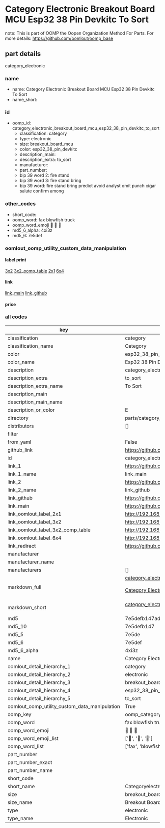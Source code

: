 # Category Electronic Breakout Board MCU Esp32 38 Pin Devkitc To Sort  

note: This is part of OOMP the Oopen Organization Method For Parts. For more details: https://github.com/oomlout/oomp_base

##  part details
  



category_electronic



### name
* name: Category Electronic Breakout Board MCU Esp32 38 Pin Devkitc To Sort
* name_short: 
### id
* oomp_id: category_electronic_breakout_board_mcu_esp32_38_pin_devkitc_to_sort
  * classification: category
  * type: electronic
  * size: breakout_board_mcu
  * color: esp32_38_pin_devkitc
  * description_main: 
  * description_extra: to_sort
  * manufacturer: 
  * part_number: 
  * bip 39 word 2: fire stand
  * bip 39 word 3: fire stand bring
  * bip 39 word: fire stand bring predict avoid analyst omit punch cigar salute confirm among

### other_codes
* short_code: 
* oomp_word: fax blowfish truck
* oomp_word_emoji :fax: :blowfish: :truck:
* md5_6_alpha: 4xi3z
* md5_6: 7e5def






### oomlout_oomp_utility_custom_data_manipulation
#### label print
[3x2](http://192.168.1.245:1112/?label=oomp%204xi3z)
[3x2_oomp_table](http://192.168.1.108:1112/?label=oomp%204xi3z)
[2x1](http://192.168.1.242:1112/?label=oomp%204xi3z)
[6x4](http://192.168.1.55:1112/?label=oomp%204xi3z)    

#### link

[link_main](https://github.com/oomlout/oomlout_oomp_version_1_messy/tree/main/parts/category_electronic_breakout_board_mcu_esp32_38_pin_devkitc_to_sort) [link_github](https://github.com/oomlout/oomlout_oomp_version_1_messy/tree/main/parts/category_electronic_breakout_board_mcu_esp32_38_pin_devkitc_to_sort)                             

#### price







### all codes 
| key | value |  
| --- | --- |  
| classification | category |  
| classification_name | Category |  
| color | esp32_38_pin_devkitc |  
| color_name | Esp32 38 Pin Devkitc |  
| description | category_electronic |  
| description_extra | to_sort |  
| description_extra_name | To Sort |  
| description_main |  |  
| description_main_name |  |  
| description_or_color | E  |  
| directory | parts/category_electronic_breakout_board_mcu_esp32_38_pin_devkitc_to_sort |  
| distributors | [] |  
| filter |  |  
| from_yaml | False |  
| github_link | https://github.com/oomlout/oomlout_oomp_part_src/tree/main/parts/category_electronic_breakout_board_mcu_esp32_38_pin_devkitc_to_sort |  
| id | category_electronic_breakout_board_mcu_esp32_38_pin_devkitc_to_sort |  
| link_1 | https://github.com/oomlout/oomlout_oomp_version_1_messy/tree/main/parts/category_electronic_breakout_board_mcu_esp32_38_pin_devkitc_to_sort |  
| link_1_name | link_main |  
| link_2 | https://github.com/oomlout/oomlout_oomp_version_1_messy/tree/main/parts/category_electronic_breakout_board_mcu_esp32_38_pin_devkitc_to_sort |  
| link_2_name | link_github |  
| link_github | https://github.com/oomlout/oomlout_oomp_version_1_messy/tree/main/parts/category_electronic_breakout_board_mcu_esp32_38_pin_devkitc_to_sort |  
| link_main | https://github.com/oomlout/oomlout_oomp_version_1_messy/tree/main/parts/category_electronic_breakout_board_mcu_esp32_38_pin_devkitc_to_sort |  
| link_oomlout_label_2x1 | http://192.168.1.242:1112/?label=oomp%204xi3z |  
| link_oomlout_label_3x2 | http://192.168.1.245:1112/?label=oomp%204xi3z |  
| link_oomlout_label_3x2_oomp_table | http://192.168.1.108:1112/?label=oomp%204xi3z |  
| link_oomlout_label_6x4 | http://192.168.1.55:1112/?label=oomp%204xi3z |  
| link_redirect | https://github.com/oomlout/oomlout_oomp_version_1_messy/tree/main/parts/category_electronic_breakout_board_mcu_esp32_38_pin_devkitc_to_sort |  
| manufacturer |  |  
| manufacturer_name |  |  
| manufacturers | [] |  
| markdown_full | [category_electronic_breakout_board_mcu_esp32_38_pin_devkitc_to_sort](none)<br>[](none)<br>[Category Electronic Breakout Board Mcu Esp32 38 Pin Devkitc To Sort](none)<br><br> |  
| markdown_short | [category_electronic_breakout_board_mcu_esp32_38_pin_devkitc_to_sort](none)<br><br> |  
| md5 | 7e5defb147add34c21080a9a387522b9 |  
| md5_10 | 7e5defb147 |  
| md5_5 | 7e5de |  
| md5_6 | 7e5def |  
| md5_6_alpha | 4xi3z |  
| name | Category Electronic Breakout Board MCU Esp32 38 Pin Devkitc To Sort |  
| oomlout_detail_hierarchy_1 | category |  
| oomlout_detail_hierarchy_2 | electronic |  
| oomlout_detail_hierarchy_3 | breakout_board_mcu |  
| oomlout_detail_hierarchy_4 | esp32_38_pin_devkitc |  
| oomlout_detail_hierarchy_5 | to_sort |  
| oomlout_oomp_utility_custom_data_manipulation | True |  
| oomp_key | oomp_category_electronic_breakout_board_mcu_esp32_38_pin_devkitc_to_sort |  
| oomp_word | fax blowfish truck |  
| oomp_word_emoji | :fax: :blowfish: :truck: |  
| oomp_word_emoji_list | [':fax:', ':blowfish:', ':truck:'] |  
| oomp_word_list | ['fax', 'blowfish', 'truck'] |  
| part_number |  |  
| part_number_exact |  |  
| part_number_name |  |  
| short_code |  |  
| short_name | Categoryelectronic |  
| size | breakout_board_mcu |  
| size_name | Breakout Board MCU |  
| type | electronic |  
| type_name | Electronic |  
